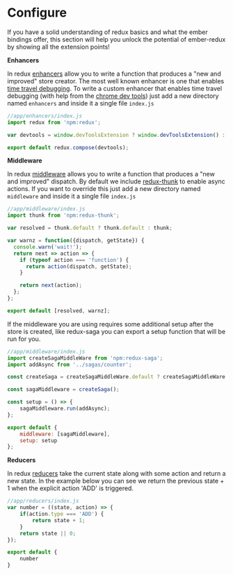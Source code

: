 # Configure

If you have a solid understanding of redux basics and what the ember bindings offer, this section will help you unlock the potential of ember-redux by showing all the extension points!

**Enhancers**

In redux [enhancers][] allow you to write a function that produces a "new and improved" store creator. The most well known enhancer is one that enables [time travel debugging][]. To write a custom enhancer that enables time travel debugging (with help from the [chrome dev tools][]) just add a new directory named `enhancers` and inside it a single file `index.js`

```js
//app/enhancers/index.js
import redux from 'npm:redux';

var devtools = window.devToolsExtension ? window.devToolsExtension() : f => f;

export default redux.compose(devtools);
```

**Middleware**

In redux [middleware][] allows you to write a function that produces a "new and improved" dispatch. By default we include [redux-thunk][] to enable async actions. If you want to override this just add a new directory named `middleware` and inside it a single file `index.js`

```js
//app/middleware/index.js
import thunk from 'npm:redux-thunk';

var resolved = thunk.default ? thunk.default : thunk;

var warnz = function({dispatch, getState}) {
  console.warn('wait!');
  return next => action => {
    if (typeof action === 'function') {
      return action(dispatch, getState);
    }

    return next(action);
  };
};

export default [resolved, warnz];
```

If the middleware you are using requires some additional setup after the store is created, like redux-saga you can export a setup function that will be run for you.

```js
//app/middleware/index.js
import createSagaMiddleWare from 'npm:redux-saga';
import addAsync from '../sagas/counter';

const createSaga = createSagaMiddleWare.default ? createSagaMiddleWare.default : createSagaMiddleWare;

const sagaMiddleware = createSaga();

const setup = () => {
    sagaMiddleware.run(addAsync);
};

export default {
    middleware: [sagaMiddleware],
    setup: setup
};
```

**Reducers**

In redux [reducers][] take the current state along with some action and return a new state. In the example below you can see we return the previous state + 1 when the explicit action 'ADD' is triggered.

```js
//app/reducers/index.js
var number = ((state, action) => {
    if(action.type === 'ADD') {
        return state + 1;
    }
    return state || 0;
});

export default {
    number
}
```

[chrome dev tools]: https://chrome.google.com/webstore/detail/redux-devtools/lmhkpmbekcpmknklioeibfkpmmfibljd?hl=en
[time travel debugging]: https://www.youtube.com/watch?v=xsSnOQynTHs
[enhancers]: https://github.com/reactjs/redux/blob/master/docs/Glossary.md#store-enhancer
[middleware]: https://github.com/reactjs/redux/blob/master/docs/Glossary.md#middleware
[reducers]: https://github.com/reactjs/redux/blob/master/docs/Glossary.md#reducer
[redux-thunk]: https://github.com/gaearon/redux-thunk
